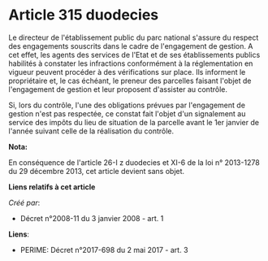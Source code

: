 # Article 315 duodecies

Le directeur de l'établissement public du parc national s'assure du respect des engagements souscrits dans le cadre de
l'engagement de gestion. A cet effet, les agents des services de l'Etat et de ses établissements publics habilités à
constater les infractions conformément à la réglementation en vigueur peuvent procéder à des vérifications sur place. Ils
informent le propriétaire et, le cas échéant, le preneur des parcelles faisant l'objet de l'engagement de gestion et leur
proposent d'assister au contrôle. 

Si, lors du contrôle, l'une des obligations prévues par l'engagement de gestion n'est pas respectée, ce constat fait l'objet
d'un signalement au service des impôts du lieu de situation de la parcelle avant le 1er janvier de l'année suivant celle de
la réalisation du contrôle.

**Nota:**

En conséquence de l'article 26-I z duodecies et XI-6 de la loi n° 2013-1278 du 29 décembre 2013, cet article devient sans
objet.

**Liens relatifs à cet article**

_Créé par_:

  - Décret n°2008-11 du 3 janvier 2008 - art. 1

**Liens**:

  - PERIME: Décret n°2017-698 du 2 mai 2017 - art. 3
